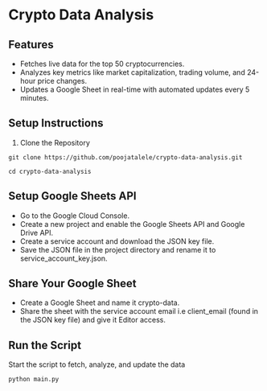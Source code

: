 # Crypto Data Analysis

## Features
- Fetches live data for the top 50 cryptocurrencies.
- Analyzes key metrics like market capitalization, trading volume, and 24-hour price changes.
- Updates a Google Sheet in real-time with automated updates every 5 minutes.

## Setup Instructions

1. Clone the Repository
   
`git clone https://github.com/poojatalele/crypto-data-analysis.git`

`cd crypto-data-analysis`

## Setup Google Sheets API
- Go to the Google Cloud Console.
- Create a new project and enable the Google Sheets API and Google Drive API.
- Create a service account and download the JSON key file.
- Save the JSON file in the project directory and rename it to service_account_key.json.

## Share Your Google Sheet
- Create a Google Sheet and name it crypto-data.
- Share the sheet with the service account email i.e client_email (found in the JSON key file) and give it Editor access.

## Run the Script
Start the script to fetch, analyze, and update the data

`python main.py`
